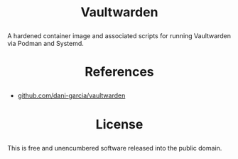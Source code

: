 <!-- This is free and unencumbered software released into the public domain -->

# <p align=center>Vaultwarden

A hardened container image and associated scripts for running Vaultwarden via
Podman and Systemd.

# <p align=center>References

- [github.com/dani-garcia/vaultwarden](https://github.com/dani-garcia/vaultwarden)

# <p align=center>License

This is free and unencumbered software released into the public domain.
